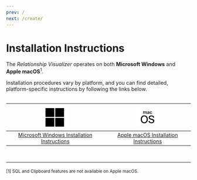 ```yaml
---
prev: /
next: /create/
---
```


# Installation Instructions

The *Relationship Visualizer* operates on both **Microsoft Windows** and **Apple macOS**<sup>1</sup>. 

Installation procedures vary by platform, and you can find detailed, platform-specific instructions by following the links below.
<br/><br/>

| <center><a href="../install-win/"><img src="./winos.png" /></a></center> | <center><a href="../install-mac/"><img src="./macos.png"/></a></center> |
| ------------------- | ------------------------------- |
| <center>[Microsoft Windows Installation Instructions](../install-win/)</center> | <center>[Apple macOS Installation Instructions](../install-mac/)</center> |

<br/>
<hr/>
<small>[1] SQL and Clipboard features are not available on Apple macOS.</small>
